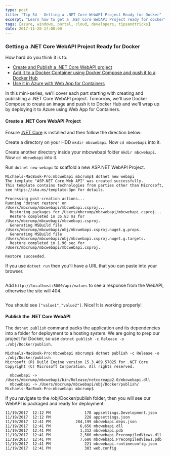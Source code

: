 ```yaml
---
type: post
title: "Tip 54 - Getting a .NET Core WebAPI Project Ready for Docker"
excerpt: "Learn how to get a .NET Core WebAPI Project ready for docker"
tags: [azure, windows, portal, cloud, developers, tipsandtricks]
date: 2017-11-20 17:00:00
---
```



### Getting a .NET Core WebAPI Project Ready for Docker

How hard do you think it is to:

* [Create and Publish a .NET Core WebAPI project](tip54.html)
* [Add it to a Docker Container using Docker Compose and push it to a Docker Hub](tip55.html)
* [Use it in Azure with Web App for Containers](tip56.html)

In this mini-series, we'll cover each part starting with creating and publishing a .NET Core WebAPI project. Tomorrow, we'll use Docker Compose to create an image and push it to Docker Hub and we'll wrap up by deploying it to Azure using Web App for Containers. 

#### Create a .NET Core WebAPI Project

Ensure [.NET Core](https://www.microsoft.com/net/learn/get-started/windows?WT.mc_id=microsoft-azuredevtips-azureappsdev) is installed and then follow the direction below: 

Create a directory on your HDD `mkdir mbcwebapi`. Now `cd mbcwebapi` into it. 

Create another directory inside your mbcwebapi folder `mkdir mbcwebapi`. Now `cd mbcwebapi` into it. 

Run `dotnet new webapi` to scaffold a new ASP.NET WebAPI Project. 


```
Michaels-MacBook-Pro:mbcwebapi mbcrump$ dotnet new webapi
The template "ASP.NET Core Web API" was created successfully.
This template contains technologies from parties other than Microsoft, see https://aka.ms/template-3pn for details.

Processing post-creation actions...
Running 'dotnet restore' on /Users/mbcrump/mbcwebapi/mbcwebapi.csproj...
  Restoring packages for /Users/mbcrump/mbcwebapi/mbcwebapi.csproj...
  Restore completed in 35.83 ms for /Users/mbcrump/mbcwebapi/mbcwebapi.csproj.
  Generating MSBuild file /Users/mbcrump/mbcwebapi/obj/mbcwebapi.csproj.nuget.g.props.
  Generating MSBuild file /Users/mbcrump/mbcwebapi/obj/mbcwebapi.csproj.nuget.g.targets.
  Restore completed in 1.96 sec for /Users/mbcrump/mbcwebapi/mbcwebapi.csproj.

Restore succeeded.
```
If you use `dotnet run` then you'll have a URL that you can paste into your browser. 

<img :src="$withBase('/files/webapiazure1.png')">

Add `http://localhost:5000/api/values` to see a response from the WebAPI, otherwise the site will 404. 

<img :src="$withBase('/files/webapiazure2.png')">

You should see `["value1","value2"]`. Nice! It is working properly!

#### Publish the .NET Core WebAPI

The `dotnet publish` command packs the application and its dependencies into a folder for deployment to a hosting system. We are going to prep our project for Docker, so use `dotnet publish -c Release -o ./obj/Docker/publish`. 

```
Michaels-MacBook-Pro:mbcwebapi mbcrump$ dotnet publish -c Release -o ./obj/Docker/publish
Microsoft (R) Build Engine version 15.3.409.57025 for .NET Core
Copyright (C) Microsoft Corporation. All rights reserved.

  mbcwebapi -> /Users/mbcrump/mbcwebapi/bin/Release/netcoreapp2.0/mbcwebapi.dll
  mbcwebapi -> /Users/mbcrump/mbcwebapi/obj/Docker/publish/
Michaels-MacBook-Pro:mbcwebapi mbcrump$ 
```

If you navigate to the /obj/Docker/publish folder, then you will see our WebAPI is packaged and ready for deployment. 

```
11/19/2017  12:12 PM               178 appsettings.Development.json
11/19/2017  12:12 PM               228 appsettings.json
11/19/2017  12:41 PM           284,199 mbcwebapi.deps.json
11/19/2017  12:41 PM             6,656 mbcwebapi.dll
11/19/2017  12:41 PM             1,312 mbcwebapi.pdb
11/19/2017  12:41 PM             2,560 mbcwebapi.PrecompiledViews.dll
11/19/2017  12:41 PM             7,680 mbcwebapi.PrecompiledViews.pdb
11/19/2017  12:41 PM               221 mbcwebapi.runtimeconfig.json
11/19/2017  12:41 PM               383 web.config
```
